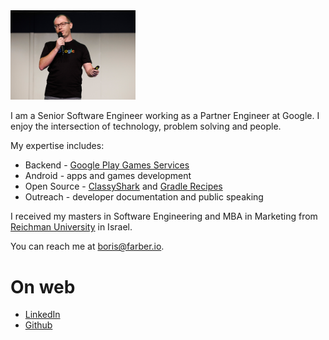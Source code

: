 
<img src="img/Header.jpg" width="200"/>

I am a Senior Software Engineer working as a Partner Engineer at Google. I enjoy the intersection
of technology, problem solving and people.
 
My expertise includes: 
* Backend - [Google Play Games Services](https://developer.android.com/games/pgs/overview)
* Android - apps and games development
* Open Source - [ClassyShark](https://github.com/google/android-classyshark) and [Gradle Recipes](https://github.com/android/gradle-recipes)
* Outreach - developer documentation and public speaking 

I received my masters in Software Engineering and MBA in Marketing from [Reichman 
University](https://www.runi.ac.il/en/) in Israel.

You can reach me at <boris@farber.io>.

# On web
* [LinkedIn](https://www.linkedin.com/in/borisfarber/) 
* [Github](https://github.com/borisf) 
